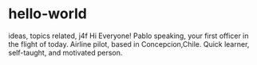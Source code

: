 # hello-world
ideas, topics related, j4f
Hi Everyone!
Pablo speaking, your first officer in the flight of today.
Airline pilot, based in Concepcion,Chile. Quick learner, self-taught, and motivated person.
